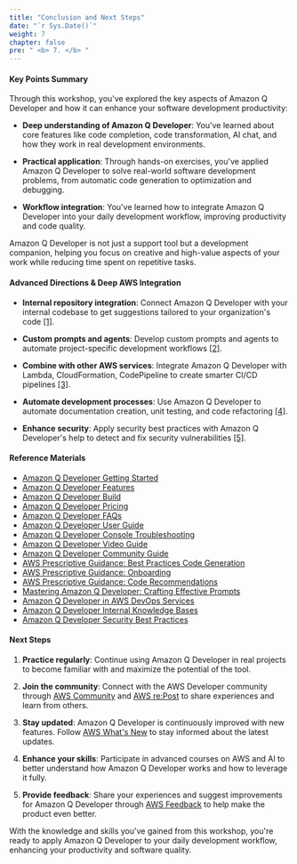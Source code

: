 ```yaml
---
title: "Conclusion and Next Steps"
date: "`r Sys.Date()`"
weight: 7
chapter: false
pre: " <b> 7. </b> "
---
```


#### Key Points Summary

Through this workshop, you've explored the key aspects of Amazon Q Developer and how it can enhance your software development productivity:

- **Deep understanding of Amazon Q Developer**: You've learned about core features like code completion, code transformation, AI chat, and how they work in real development environments.

- **Practical application**: Through hands-on exercises, you've applied Amazon Q Developer to solve real-world software development problems, from automatic code generation to optimization and debugging.

- **Workflow integration**: You've learned how to integrate Amazon Q Developer into your daily development workflow, improving productivity and code quality.

Amazon Q Developer is not just a support tool but a development companion, helping you focus on creative and high-value aspects of your work while reducing time spent on repetitive tasks.

#### Advanced Directions & Deep AWS Integration

- **Internal repository integration**: Connect Amazon Q Developer with your internal codebase to get suggestions tailored to your organization's code [[1]](https://docs.aws.amazon.com/amazonq/latest/qdeveloper-ug/internal-knowledge-bases.html).

- **Custom prompts and agents**: Develop custom prompts and agents to automate project-specific development workflows [[2]](https://aws.amazon.com/blogs/devops/mastering-amazon-q-developer-part-1-crafting-effective-prompts/).

- **Combine with other AWS services**: Integrate Amazon Q Developer with Lambda, CloudFormation, CodePipeline to create smarter CI/CD pipelines [[3]](https://aws.amazon.com/blogs/devops/amazon-q-developer-in-aws-devops-services/).

- **Automate development processes**: Use Amazon Q Developer to automate documentation creation, unit testing, and code refactoring [[4]](https://aws.amazon.com/q/developer/features/).

- **Enhance security**: Apply security best practices with Amazon Q Developer's help to detect and fix security vulnerabilities [[5]](https://docs.aws.amazon.com/prescriptive-guidance/latest/best-practices-code-generation/security-best-practices.html).

#### Reference Materials

- [Amazon Q Developer Getting Started](https://aws.amazon.com/q/developer/getting-started/)
- [Amazon Q Developer Features](https://aws.amazon.com/q/developer/features/)
- [Amazon Q Developer Build](https://aws.amazon.com/q/developer/build/)
- [Amazon Q Developer Pricing](https://aws.amazon.com/q/developer/pricing/)
- [Amazon Q Developer FAQs](https://aws.amazon.com/q/developer/faqs/)
- [Amazon Q Developer User Guide](https://docs.aws.amazon.com/amazonq/latest/qdeveloper-ug/what-is-amazon-q-developer.html)
- [Amazon Q Developer Console Troubleshooting](https://aws.amazon.com/blogs/aws/amazon-q-developer-now-helps-you-troubleshoot-aws-console-errors/)
- [Amazon Q Developer Video Guide](https://www.youtube.com/watch?v=i0zQpJPfSdU)
- [Amazon Q Developer Community Guide](https://community.aws/content/2fVw1hN4VeTF3qtVSZHfQiQUS16/getting-started-with-amazon-q-developer-in-visual-studio-code)
- [AWS Prescriptive Guidance: Best Practices Code Generation](https://docs.aws.amazon.com/prescriptive-guidance/latest/best-practices-code-generation/introduction.html)
- [AWS Prescriptive Guidance: Onboarding](https://docs.aws.amazon.com/prescriptive-guidance/latest/best-practices-code-generation/onboarding.html)
- [AWS Prescriptive Guidance: Code Recommendations](https://docs.aws.amazon.com/prescriptive-guidance/latest/best-practices-code-generation/code-recommendations.html)
- [Mastering Amazon Q Developer: Crafting Effective Prompts](https://aws.amazon.com/blogs/devops/mastering-amazon-q-developer-part-1-crafting-effective-prompts/)
- [Amazon Q Developer in AWS DevOps Services](https://aws.amazon.com/blogs/devops/amazon-q-developer-in-aws-devops-services/)
- [Amazon Q Developer Internal Knowledge Bases](https://docs.aws.amazon.com/amazonq/latest/qdeveloper-ug/internal-knowledge-bases.html)
- [Amazon Q Developer Security Best Practices](https://docs.aws.amazon.com/prescriptive-guidance/latest/best-practices-code-generation/security-best-practices.html)

#### Next Steps

1. **Practice regularly**: Continue using Amazon Q Developer in real projects to become familiar with and maximize the potential of the tool.

2. **Join the community**: Connect with the AWS Developer community through [AWS Community](https://community.aws/) and [AWS re:Post](https://repost.aws/) to share experiences and learn from others.

3. **Stay updated**: Amazon Q Developer is continuously improved with new features. Follow [AWS What's New](https://aws.amazon.com/about-aws/whats-new/) to stay informed about the latest updates.

4. **Enhance your skills**: Participate in advanced courses on AWS and AI to better understand how Amazon Q Developer works and how to leverage it fully.

5. **Provide feedback**: Share your experiences and suggest improvements for Amazon Q Developer through [AWS Feedback](https://aws.amazon.com/contact-us/) to help make the product even better.

With the knowledge and skills you've gained from this workshop, you're ready to apply Amazon Q Developer to your daily development workflow, enhancing your productivity and software quality.